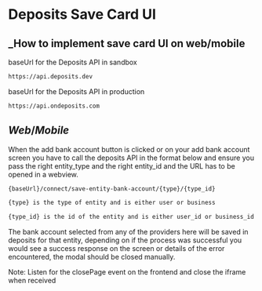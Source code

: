 # Deposits Save Card UI

## _How to implement save card UI on web/mobile 


baseUrl for the Deposits API in sandbox
```sh
https://api.deposits.dev
```
baseUrl for the Deposits API in production
```sh
https://api.ondeposits.com
```

## _Web_/_Mobile_

When the add bank account button is clicked or on your add bank account screen you have to call the deposits API in the format below and ensure you pass the right entity_type and the right entity_id and the URL has to be opened in a webview.

```sh
{baseUrl}/connect/save-entity-bank-account/{type}/{type_id}
```

```sh
{type} is the type of entity and is either user or business
```

```sh
{type_id} is the id of the entity and is either user_id or business_id
```

The bank account selected from any of the providers here will be saved in deposits for that entity, depending on if the process was successful you would see a success response on the screen or details of the error encountered, the modal should be closed manually.

Note: Listen for the closePage event on the frontend and close the iframe when received